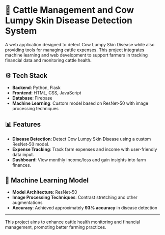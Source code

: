 # 🐄 Cattle Management and Cow Lumpy Skin Disease Detection System

A web application designed to detect Cow Lumpy Skin Disease while also providing tools for managing cattle expenses. This project integrates machine learning and web development to support farmers in tracking financial data and monitoring cattle health.

## ⚙️ Tech Stack

- **Backend**: Python, Flask
- **Frontend**: HTML, CSS, JavaScript
- **Database**: Firebase
- **Machine Learning**: Custom model based on ResNet-50 with image processing techniques

## 📊 Features

- **Disease Detection**: Detect Cow Lumpy Skin Disease using a custom ResNet-50 model.
- **Expense Tracking**: Track farm expenses and income with user-friendly data input.
- **Dashboard**: View monthly income/loss and gain insights into farm finances.

## 🧠 Machine Learning Model

- **Model Architecture**: ResNet-50
- **Image Processing Techniques**: Contrast stretching and other augmentations
- **Accuracy**: Achieved approximately **93% accuracy** in disease detection

---

This project aims to enhance cattle health monitoring and financial management, promoting better farming practices.
